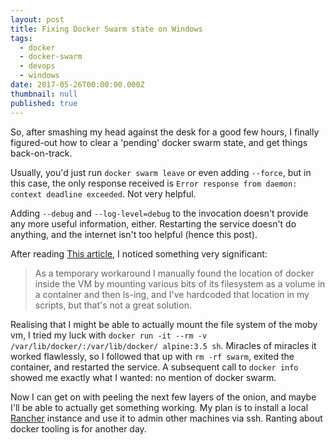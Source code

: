 ```yaml
---
layout: post
title: Fixing Docker Swarm state on Windows
tags:
  - docker
  - docker-swarm
  - devops
  - windows
date: 2017-05-26T00:00:00.000Z
thumbnail: null
published: true
---
```


So, after smashing my head against the desk for a good few hours, I finally figured-out how to clear a 'pending' docker swarm state, and get things back-on-track.

Usually, you'd just run `docker swarm leave` or even adding `--force`, but in this case, the only response received is `Error response from daemon: context deadline exceeded`. Not very helpful.

Adding `--debug` and `--log-level=debug` to the invocation doesn't provide any more useful information, either. Restarting the service doesn't do anything, and the internet isn't too helpful (hence this post).

After reading [This article][ref1], I noticed something very significant:

> As a temporary workaround I manually found the location of docker inside the VM by mounting various bits of its filesystem as a volume in a container and then ls-ing, and I've hardcoded that location in my scripts, but that's not a great solution.

Realising that I might be able to actually mount the file system of the moby vm, I tried my luck with `docker run -it --rm -v /var/lib/docker/:/var/lib/docker/ alpine:3.5 sh`. Miracles of miracles it worked flawlessly, so I followed that up with `rm -rf swarm`, exited the container, and restarted the service. A subsequent call to `docker info` showed me exactly what I wanted: no mention of docker swarm.

Now I can get on with peeling the next few layers of the onion, and maybe I'll be able to actually get something working. My plan is to install a local [Rancher][ref2] instance and use it to admin other machines via ssh. Ranting about docker tooling is for another day.

[ref1]: https://forums.docker.com/t/how-can-i-ssh-into-the-betas-mobylinuxvm/10991
[ref2]: http://rancher.com/
